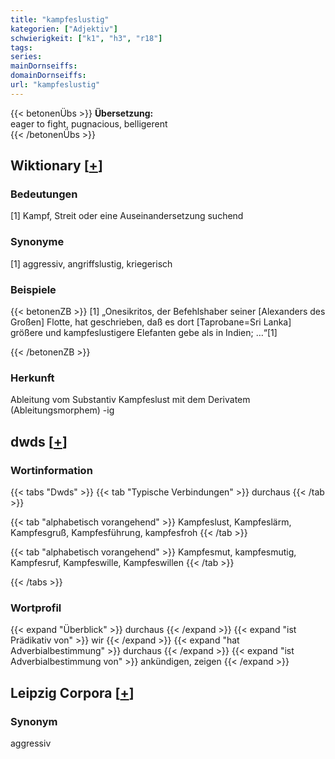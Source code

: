 ```yaml
---
title: "kampfeslustig"
kategorien: ["Adjektiv"]
schwierigkeit: ["k1", "h3", "r18"]
tags:
series:
mainDornseiffs:
domainDornseiffs:
url: "kampfeslustig"
---
```


{{< betonenÜbs >}}
**Übersetzung:**  
eager to fight, pugnacious, belligerent  
{{< /betonenÜbs >}}

## Wiktionary [[+](https://de.wiktionary.org/wiki/kampfeslustig)]

### Bedeutungen
[1] Kampf, Streit oder eine Auseinandersetzung suchend  

### Synonyme
[1] aggressiv, angriffslustig, kriegerisch  

### Beispiele
{{< betonenZB >}}
[1] „Onesikritos, der Befehlshaber seiner [Alexanders des Großen] Flotte, hat geschrieben, daß es dort [Taprobane=Sri Lanka] größere und kampfeslustigere Elefanten gebe als in Indien; …“[1]  

{{< /betonenZB >}}
### Herkunft
Ableitung vom Substantiv Kampfeslust mit dem Derivatem (Ableitungsmorphem) -ig  



## dwds [[+](https://www.dwds.de/wb/kampfeslustig)]

### Wortinformation
{{< tabs "Dwds" >}}
{{< tab "Typische Verbindungen" >}}
durchaus
{{< /tab >}}

{{< tab "alphabetisch vorangehend" >}}
Kampfeslust, Kampfeslärm, Kampfesgruß, Kampfesführung, kampfesfroh
{{< /tab >}}

{{< tab "alphabetisch vorangehend" >}}
Kampfesmut, kampfesmutig, Kampfesruf, Kampfeswille, Kampfeswillen
{{< /tab >}}

{{< /tabs >}}

### Wortprofil
{{< expand "Überblick" >}} durchaus {{< /expand >}}
{{< expand "ist Prädikativ von" >}} wir {{< /expand >}}
{{< expand "hat Adverbialbestimmung" >}} durchaus {{< /expand >}}
{{< expand "ist Adverbialbestimmung von" >}} ankündigen, zeigen {{< /expand >}}

## Leipzig Corpora [[+](https://corpora.uni-leipzig.de/en/res?word=kampfeslustig&corpusId=deu_newscrawl-public_2018)]


### Synonym
aggressiv

